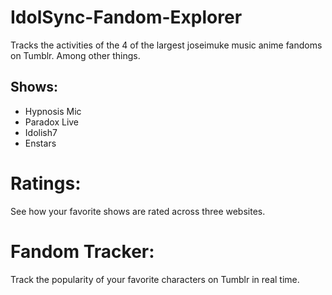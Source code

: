 # IdolSync-Fandom-Explorer
 Tracks the activities of the 4 of the largest joseimuke music anime fandoms on Tumblr. Among other things.
 ## Shows: 
- Hypnosis Mic
- Paradox Live
- Idolish7
- Enstars
 
 # Ratings:
 See how your favorite shows are rated across three websites.

 # Fandom Tracker:
 Track the popularity of your favorite characters on Tumblr in real time.
